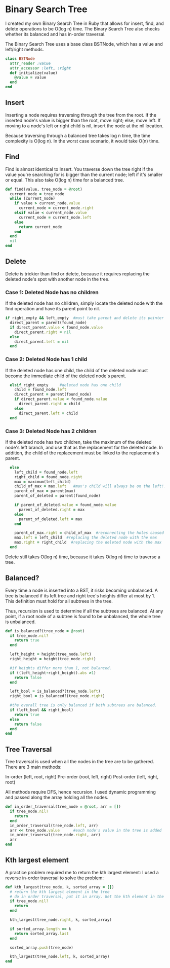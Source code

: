 # Binary Search Tree

I created my own Binary Search Tree in Ruby that allows for insert, find, and delete operations to be O(log n) time. The Binary Search Tree also checks whether its balanced
and has in-order traversal.

The Binary Search Tree uses a base class BSTNode, which has a value and left/right methods.

```ruby
class BSTNode
  attr_reader :value
  attr_accessor :left, :right
  def initialize(value)
    @value = value
  end
end
```

## Insert

Inserting a node requires traversing through the tree from the root. If the inserted node's value is bigger than the root, move right; else, move left. If moving to a node's left or right child is nil, insert the node at the nil location.

Because traversing through a balanced tree takes log n time, the time complexity is O(log n). In the worst case scenario, it would take O(n) time.


## Find

Find is almost identical to Insert. You traverse down the tree right if the value you're searching for is bigger than the current node; left if it's smaller or equal. This also take O(log n) time for a balanced tree.

```ruby
def find(value, tree_node = @root)
  current_node = tree_node
  while (current_node)
    if value > current_node.value
      current_node = current_node.right
    elsif value < current_node.value
      current_node = current_node.left
    else
      return current_node
    end
  end
  nil
end
```

## Delete

Delete is trickier than find or delete, because it requires replacing the deleted node's
spot with another node in the tree.

### Case 1: Deleted Node has no children

If the deleted node has no children, simply locate the deleted node with the find operation
and have its parent point to nil.

```ruby
if right_empty && left_empty  #must take parent and delete its pointer to deleted node
  direct_parent = parent(found_node)
  if direct_parent.value < found_node.value
    direct_parent.right = nil
  else
    direct_parent.left = nil
  end
```

### Case 2: Deleted Node has 1 child

If the deleted node has one child, the child of the deleted node must become the immediate child of the deleted node's parent.

```ruby
  elsif right_empty     #deleted node has one child
    child = found_node.left
    direct_parent = parent(found_node)
    if direct_parent.value < found_node.value
      direct_parent.right = child
    else
      direct_parent.left = child
  end
```

### Case 3: Deleted Node has 2 children

If the deleted node has two children, take the maximum of the deleted node's left branch, and use that as the replacement for the deleted node. In addition, the child of the replacement must be linked to the replacement's parent.

```ruby
  else
    left_child = found_node.left
    right_child = found_node.right
    max = maximum(left_child)
    child_of_max = max.left   #max's child will always be on the left!!!
    parent_of_max = parent(max)
    parent_of_deleted = parent(found_node)

    if parent_of_deleted.value < found_node.value
      parent_of_deleted.right = max
    else
      parent_of_deleted.left = max
    end

    parent_of_max.right = child_of_max  #reconnecting the holes caused by extracting max
    max.left = left_child  #replacing the deleted node with the max
    max.right = right_child  #replacing the deleted node with the max
  end
```

Delete still takes O(log n) time, because it takes O(log n) time to traverse a tree.


## Balanced?

Every time a node is inserted into a BST, it risks becoming unbalanced. A tree is balanced if its left tree and right tree's heights differ at most by 1. This definition must hold for all subtrees in the tree.

Thus, recursion is used to determine if all the subtrees are balanced. At any point, if a root node of a subtree is found to be unbalanced, the whole tree is unbalanced.

```ruby
def is_balanced?(tree_node = @root)
  if tree_node.nil?
    return true
  end

  left_height = height(tree_node.left)
  right_height = height(tree_node.right)

  #if heights differ more than 1, not balanced.
  if ((left_height-right_height).abs >1)
    return false
  end

  left_bool = is_balanced?(tree_node.left)
  right_bool = is_balanced?(tree_node.right)

  #the overall tree is only balanced if both subtrees are balanced.
  if (left_bool && right_bool)
    return true
  else
    return false
  end
end
```

## Tree Traversal

Tree traversal is used when all the nodes in the tree are to be gathered.
There are 3 main methods:

In-order (left, root, right)
Pre-order (root, left, right)
Post-order (left, right, root)

All methods require DFS, hence recursion. I used dynamic programming and passed
along the array holding all the nodes.


```ruby
def in_order_traversal(tree_node = @root, arr = [])
  if tree_node.nil?
    return
  end
  in_order_traversal(tree_node.left, arr)
  arr << tree_node.value      #each node's value in the tree is added
  in_order_traversal(tree_node.right, arr)
  arr
end
```

## Kth largest element

A practice problem required me to return the kth largest element: I used a reverse
in-order traversal to solve the problem:

```ruby
def kth_largest(tree_node, k, sorted_array = [])
  # return the kth largest element in the tree
  # do in order traversal, put it in array. Get the kth element in the array.
  if tree_node.nil?
    return
  end

  kth_largest(tree_node.right, k, sorted_array)

  if sorted_array.length == k
    return sorted_array.last
  end

  sorted_array.push(tree_node)

  kth_largest(tree_node.left, k, sorted_array)
end
```
